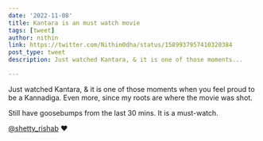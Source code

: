 ```yaml
---
date: '2022-11-08'
title: Kantara is an must watch movie
tags: [tweet]
author: nithin
link: https://twitter.com/Nithin0dha/status/1589937957410320384
post_type: tweet
description: Just watched Kantara, & it is one of those moments...

---
```


Just watched Kantara, & it is one of those moments when you feel proud to be a Kannadiga. Even more, since my roots are where the movie was shot. 

Still have goosebumps from the last 30 mins. It is a must-watch. 

[@shetty_rishab](https://twitter.com/shetty_rishab) ♥️
